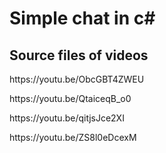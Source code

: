 # Simple chat in c#
## Source files of videos
<p>https://youtu.be/ObcGBT4ZWEU</p>
<p>https://youtu.be/QtaiceqB_o0</p>
<p>https://youtu.be/qitjsJce2XI</p>
<p>https://youtu.be/ZS8l0eDcexM</p>
